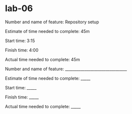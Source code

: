 # lab-06

Number and name of feature: Repository setup

Estimate of time needed to complete: 45m

Start time: 3:15

Finish time: 4:00

Actual time needed to complete: 45m

Number and name of feature: ________________________________

Estimate of time needed to complete: _____

Start time: _____

Finish time: _____

Actual time needed to complete: _____
